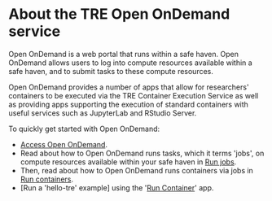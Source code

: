 # About the TRE Open OnDemand service

Open OnDemand is a web portal that runs within a safe haven. Open OnDemand allows users to log into compute resources available within a safe haven, and to submit tasks to these compute resources.

Open OnDemand provides a number of apps that allow for researchers' containers to be executed via the TRE Container Execution Service as well as providing apps supporting the execution of standard containers with useful services such as JupyterLab and RStudio Server.

To quickly get started with Open OnDemand:

* [Access Open OnDemand](./access.md).
* Read about how to Open OnDemand runs tasks, which it terms 'jobs', on compute resources available within your safe haven in [Run jobs](./jobs.md).
* Then, read about how to Open OnDemand runs containers via jobs in [Run containers](./containers.md).
* [Run a 'hello-tre' example] using the '[Run Container](./apps/container-app.md)' app.
